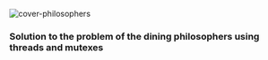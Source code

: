 ![cover-philosophers](https://github.com/user-attachments/assets/88b52f9a-52af-4d21-814e-07099cd96168)

### Solution to the problem of the dining philosophers using threads and mutexes
